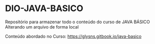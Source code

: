 # DIO-JAVA-BASICO
Repositório para armazenar todo o conteúdo do curso de JAVA BÁSICO
Alterando um arquivo de forma local

Conteúdo abordado no Curso: https://glysns.gitbook.io/java-basico
